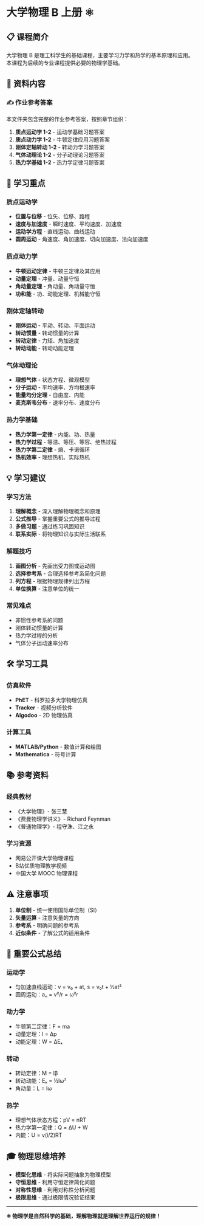 # 大学物理 B 上册 ⚛️

## 📋 课程简介

大学物理 B 是理工科学生的基础课程，主要学习力学和热学的基本原理和应用。本课程为后续的专业课程提供必要的物理学基础。

## 📁 资料内容

### ✍️ 作业参考答案
本文件夹包含完整的作业参考答案，按照章节组织：

1. **质点运动学 1-2** - 运动学基础习题答案
2. **质点动力学 1-2** - 牛顿定律应用习题答案
3. **刚体定轴转动 1-2** - 转动力学习题答案
4. **气体动理论 1-2** - 分子动理论习题答案
5. **热力学基础 1-2** - 热力学定律习题答案

## 🎯 学习重点

### 质点运动学
- **位置与位移** - 位矢、位移、路程
- **速度与加速度** - 瞬时速度、平均速度、加速度
- **运动学方程** - 直线运动、曲线运动
- **圆周运动** - 角速度、角加速度、切向加速度、法向加速度

### 质点动力学
- **牛顿运动定律** - 牛顿三定律及其应用
- **动量定理** - 冲量、动量守恒
- **角动量定理** - 角动量、角动量守恒
- **功和能** - 功、动能定理、机械能守恒

### 刚体定轴转动
- **刚体运动** - 平动、转动、平面运动
- **转动惯量** - 转动惯量的计算
- **转动定律** - 力矩、角加速度
- **转动动能** - 转动动能定理

### 气体动理论
- **理想气体** - 状态方程、微观模型
- **分子运动** - 平均速率、方均根速率
- **能量均分定理** - 自由度、内能
- **麦克斯韦分布** - 速率分布、速度分布

### 热力学基础
- **热力学第一定律** - 内能、功、热量
- **热力学过程** - 等温、等压、等容、绝热过程
- **热力学第二定律** - 熵、卡诺循环
- **热机效率** - 理想热机、实际热机

## 💡 学习建议

### 学习方法
1. **理解概念** - 深入理解物理概念和原理
2. **公式推导** - 掌握重要公式的推导过程
3. **多做习题** - 通过练习巩固知识
4. **联系实际** - 将物理知识与实际生活联系

### 解题技巧
1. **画图分析** - 先画出受力图或运动图
2. **选择参考系** - 合理选择参考系简化问题
3. **列方程** - 根据物理规律列出方程
4. **单位换算** - 注意单位的统一

### 常见难点
- 非惯性参考系的问题
- 刚体转动惯量的计算
- 热力学过程的分析
- 气体分子运动速率分布

## 🛠️ 学习工具

### 仿真软件
- **PhET** - 科罗拉多大学物理仿真
- **Tracker** - 视频分析软件
- **Algodoo** - 2D 物理仿真

### 计算工具
- **MATLAB/Python** - 数值计算和绘图
- **Mathematica** - 符号计算

## 📚 参考资料

### 经典教材
- 《大学物理》- 张三慧
- 《费曼物理学讲义》- Richard Feynman
- 《普通物理学》- 程守洙、江之永

### 学习资源
- 网易公开课大学物理课程
- B站优质物理教学视频
- 中国大学 MOOC 物理课程

## ⚠️ 注意事项

1. **单位制** - 统一使用国际单位制（SI）
2. **矢量运算** - 注意矢量的方向
3. **参考系** - 明确问题的参考系
4. **近似条件** - 了解公式的适用条件

## 📐 重要公式总结

### 运动学
- 匀加速直线运动：v = v₀ + at, s = v₀t + ½at²
- 圆周运动：aₙ = v²/r = ω²r

### 动力学
- 牛顿第二定律：F = ma
- 动量定理：I = Δp
- 动能定理：W = ΔEₖ

### 转动
- 转动定律：M = Iβ
- 转动动能：Eₖ = ½Iω²
- 角动量：L = Iω

### 热学
- 理想气体状态方程：pV = nRT
- 热力学第一定律：Q = ΔU + W
- 内能：U = ν(i/2)RT

## 🎓 物理思维培养

- **模型化思维** - 将实际问题抽象为物理模型
- **守恒思维** - 利用守恒定律简化问题
- **对称性思维** - 利用对称性分析问题
- **极限思维** - 通过极限情况验证结果

---

**⚛️ 物理学是自然科学的基础，理解物理就是理解世界运行的规律！**
